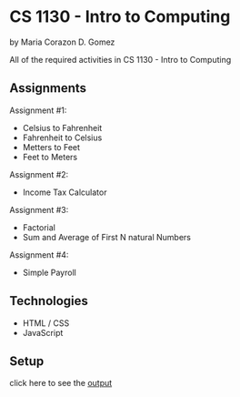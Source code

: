 # CS 1130 - Intro to Computing
by Maria Corazon D. Gomez

All of the required activities in CS 1130 - Intro to Computing 

## Assignments

Assignment #1:
* Celsius to Fahrenheit
* Fahrenheit to Celsius
* Metters to Feet 
* Feet to Meters

Assignment #2:
* Income Tax Calculator

Assignment #3:
* Factorial
* Sum and Average of First N natural Numbers

Assignment #4:
* Simple Payroll

## Technologies
* HTML / CSS
* JavaScript

## Setup
click here to see the [output](https://mcdgomez.github.io/mywebsite)
